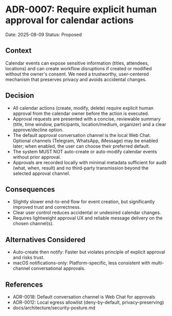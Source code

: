 # ADR-0007: Require explicit human approval for calendar actions

Date: 2025-08-09
Status: Proposed

## Context
Calendar events can expose sensitive information (titles, attendees, locations) and can create workflow disruptions if created or modified without the owner's consent. We need a trustworthy, user-centered mechanism that preserves privacy and avoids accidental changes.

## Decision
- All calendar actions (create, modify, delete) require explicit human approval from the calendar owner before the action is executed.
- Approval requests are presented with a concise, reviewable summary (title, time window, participants, location/medium, organizer) and a clear approve/decline option.
- The default approval conversation channel is the local Web Chat. Optional channels (Telegram, WhatsApp, iMessage) may be enabled later; when enabled, the user can choose their preferred default.
- The system MUST NOT auto-create or auto-modify calendar events without prior approval.
- Approvals are recorded locally with minimal metadata sufficient for audit (what, when, result) and no third-party transmission beyond the selected approval channel.

## Consequences
- Slightly slower end-to-end flow for event creation, but significantly improved trust and correctness.
- Clear user control reduces accidental or undesired calendar changes.
- Requires lightweight approval UX and reliable message delivery on the chosen channel(s).

## Alternatives Considered
- Auto-create then notify: Faster but violates principle of explicit approval and risks trust.
- macOS notifications-only: Platform-specific, less consistent with multi-channel conversational approvals.

## References
- ADR-0018: Default conversation channel is Web Chat for approvals
- ADR-0012: Local egress allowlist (deny-by-default, privacy-preserving)
- docs/architecture/security-posture.md